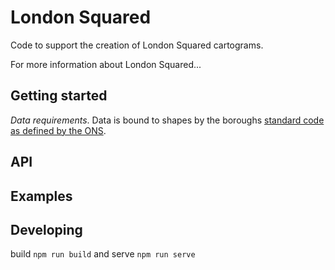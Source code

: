 # London Squared

Code to support the creation of London Squared cartograms.

For more information about London Squared...

## Getting started

_Data requirements_. Data is bound to shapes by the boroughs [standard code as defined by the ONS](http://geoportal.statistics.gov.uk/datasets/interim-local-authority-districts-april-2018-names-and-codes-in-the-united-kingdom).

## API

## Examples

## Developing

build `npm run build` and serve `npm run serve`
